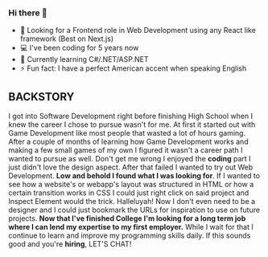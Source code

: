 ### Hi there 👋

- 🔭 Looking for a Frontend role in Web Development using any React like framework (Best on Next.js) 
- 💻 I've been coding for 5 years now
- 🌱 Currently learning C#/.NET/ASP.NET
- ⚡ Fun fact: I have a perfect American accent when speaking English


## BACKSTORY
I got into Software Development right before finishing High School when I knew the career I chose to pursue wasn't for me.
At first it started out with Game Development like most people that wasted a lot of hours gaming. After a couple of months of learning how Game Development works and making a few small games of my own I figured it wasn't a career path I wanted to pursue as well.
Don't get me wrong I enjoyed the **coding** part I just didn't love the design aspect.
After that failed I wanted to try out Web Development. **Low and behold I found what I was looking for**. If I wanted to see how a website's or webapp's layout was structured in HTML or how a certain transition works in CSS I could just right click on said project and Inspect Element would the trick. Halleluyah! Now I don't even need to be a designer and I could just bookmark the URLs for inspiration to use on future projects.
**Now that I've finished College I'm looking for a long term job where I can lend my expertise to my first employer.** While I wait for that I continue to learn and improve my programming skills daily.
If this sounds good and you're **hiring**, LET'S CHAT!

<!--
**Yekna/Yekna** is a ✨ _special_ ✨ repository because its `README.md` (this file) appears on your GitHub profile.

Here are some ideas to get you started:

- 🔭 I’m currently working on ...
- 🌱 I’m currently learning ...
- 👯 I’m looking to collaborate on ...
- 🤔 I’m looking for help with ...
- 💬 Ask me about ...
- 📫 How to reach me: ...
- 😄 Pronouns: ...
- ⚡ Fun fact: ...
-->
